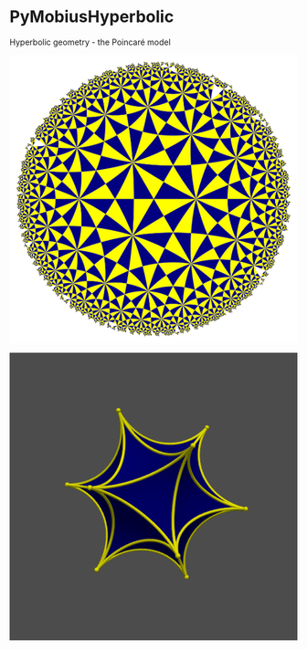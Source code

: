 # PyMobiusHyperbolic

Hyperbolic geometry - the Poincaré model

![](https://github.com/stla/PyMobiusHyperbolic/raw/main/examples/tesselation_3-7.png)

![](https://github.com/stla/PyMobiusHyperbolic/raw/main/examples/icosahedron.png)
